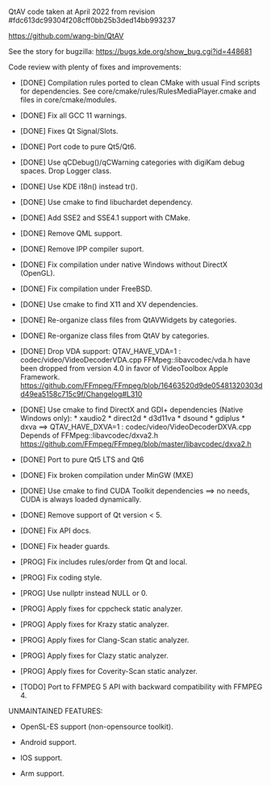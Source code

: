 QtAV code taken at April 2022 from revision #fdc613dc99304f208cff0bb25b3ded14bb993237

https://github.com/wang-bin/QtAV

See the story for bugzilla: https://bugs.kde.org/show_bug.cgi?id=448681

Code review with plenty of fixes and improvements:

- [DONE] Compilation rules ported to clean CMake with usual Find scripts for dependencies.
         See core/cmake/rules/RulesMediaPlayer.cmake and files in core/cmake/modules.

- [DONE] Fix all GCC 11 warnings.

- [DONE] Fixes Qt Signal/Slots.

- [DONE] Port code to pure Qt5/Qt6.

- [DONE] Use qCDebug()/qCWarning categories with digiKam debug spaces.
         Drop Logger class.

- [DONE] Use KDE i18n() instead tr().

- [DONE] Use cmake to find libuchardet dependency.

- [DONE] Add SSE2 and SSE4.1 support with CMake.

- [DONE] Remove QML support.

- [DONE] Remove IPP compiler suport.

- [DONE] Fix compilation under native Windows without DirectX (OpenGL).

- [DONE] Fix compilation under FreeBSD.

- [DONE] Use cmake to find X11 and XV dependencies.

- [DONE] Re-organize class files from QtAVWidgets by categories.

- [DONE] Re-organize class files from QtAV by categories.

- [DONE] Drop VDA support: QTAV_HAVE_VDA=1 : codec/video/VideoDecoderVDA.cpp
         FFMpeg::libavcodec/vda.h have been dropped from version 4.0 in favor of VideoToolbox Apple Framework.
         https://github.com/FFmpeg/FFmpeg/blob/16463520d9de05481320303dd49ea5158c715c9f/Changelog#L310

- [DONE] Use cmake to find DirectX and GDI+ dependencies (Native Windows only):
         * xaudio2
         * direct2d
         * d3d11va
         * dsound
         * gdiplus
         * dxva        ==> QTAV_HAVE_DXVA=1 : codec/video/VideoDecoderDXVA.cpp
                           Depends of FFMpeg::libavcodec/dxva2.h
                           https://github.com/FFmpeg/FFmpeg/blob/master/libavcodec/dxva2.h

- [DONE] Port to pure Qt5 LTS and Qt6

- [DONE] Fix broken compilation under MinGW (MXE)

- [DONE] Use cmake to find CUDA Toolkit dependencies ==> no needs, CUDA is always loaded dynamically.

- [DONE] Remove support of Qt version < 5.

- [DONE] Fix API docs.

- [DONE] Fix header guards.

- [PROG] Fix includes rules/order from Qt and local.

- [PROG] Fix coding style.

- [PROG] Use nullptr instead NULL or 0.

- [PROG] Apply fixes for cppcheck static analyzer.

- [PROG] Apply fixes for Krazy static analyzer.

- [PROG] Apply fixes for Clang-Scan static analyzer.

- [PROG] Apply fixes for Clazy static analyzer.

- [PROG] Apply fixes for Coverity-Scan static analyzer.

- [TODO] Port to FFMPEG 5 API with backward compatibility with FFMPEG 4.

UNMAINTAINED FEATURES:

- OpenSL-ES support (non-opensource toolkit).

- Android support.

- IOS support.

- Arm support.
